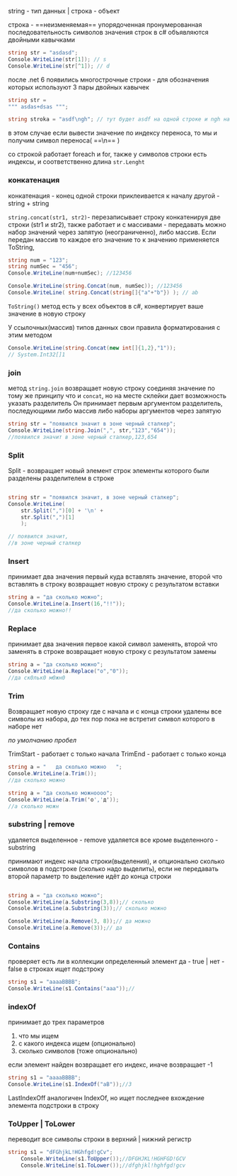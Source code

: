 string - тип данных | строка - объект 

строка - ==неизменяемая== упорядоченная пронумерованная последовательность символов
значения строк в c# объявляются двойными кавычками

```cs
string str = "asdasd";
Console.WriteLine(str[1]); // s
Console.WriteLine(str[^1]); // d

```

после .net 6 появились многострочные строки - для обозначения которых используют 3 пары двойных кавычек
```cs
string str = 
""" asdas+dsas """;

string stroka = "asdf\ngh"; // тут будет asdf на одной строке и ngh на другой
```
в этом случае если вывести значение по индексу переноса, то мы и получим символ переноса( ==\n== )

со строкой работает foreach и for, также у символов строки есть индексы, и соответственно длина `str.Lenght`
### конкатенация
конкатенация - конец одной строки приклеивается к началу другой - string + string

`string.concat(str1, str2)`- перезаписывает строку конкатенируя две строки (str1 и str2), также работает и с массивами - передавать можно набор значений через запятую (неограниченно), либо массив. Если передан массив то каждое его значение то к значению применяется ToString,

```cs
string num = "123";
string numSec = "456";
Console.WriteLine(num+numSec); //123456

Console.WriteLine(string.Сoncat(num, numSec)); //123456
Console.WriteLine( string.Сoncat(string[]{"a"+"b"}) ); // ab
```
 
 `ToString()` метод есть у всех объектов в c#, конвертирует ваше значение в новую строку
 
У ссылочных(массив) типов данных свои правила форматирования с этим методом
```cs
Console.WriteLine(string.Concat(new int[]{1,2},"1"));
// System.Int32[]1

```

###  join

метод `string.join` возвращает новую строку соединяя значение по тому же принципу что и `concat`, но на месте склейки дает возможность указать разделитель
Он принимает первым аргументом разделитель, последующими либо массив либо наборы аргументов через запятую
```cs
string str = "появился значит в зоне черный сталкер";
Console.WriteLine(string.Join(",", str,"123","654"));
//появился значит в зоне черный сталкер,123,654
```


### Split
Split - возвращает новый элемент строк элементы которого были разделены разделителем в строке
```cs

string str = "появился значит, в зоне черный сталкер";
Console.WriteLine(
    str.Split(",")[0] + '\n' +
    str.Split(",")[1]
    );

// появился значит,
//в зоне черный сталкер
```

### Insert

принимает два значения первый куда вставлять значение, второй что вставлять в строку 
возвращает новую строку с результатом вставки
```cs
string a = "да сколько можно";
Console.WriteLine(a.Insert(16,"!!"));
//да сколько можно!!
```

### Replace

принимает два значения первое какой символ заменять, второй что заменять в строке 
возвращает новую строку с результатом замены

```cs
string a = "да сколько можно";
Console.WriteLine(a.Replace("о","0"));
//да ск0льк0 м0жн0
```

### Trim

Возвращает новую строку где с начала и с конца строки удалены все символы из набора, до тех пор пока не встретит символ которого в наборе нет

*по умолчанию пробел*

TrimStart - работает с  только начала
TrimEnd - работает с только конца

```cs
string a = "   да сколько можно   ";
Console.WriteLine(a.Trim());
//да сколько можно

string a = "да сколько можноооо";
Console.WriteLine(a.Trim('о','д'));
//а сколько можн
```

### substring | remove 
 удаляется выделенное - remove
 удаляется все кроме выделенного - substring

принимают индекс начала строки(выделения), и опционально сколько символов в подстроке (сколько надо выделить), если не передавать второй параметр то выделение идёт до конца строки

```cs

string a = "да сколько можно";
Console.WriteLine(a.Substring(3,8));// сколько
Console.WriteLine(a.Substring(3));// сколько можно

Console.WriteLine(a.Remove(3, 8));// да можно
Console.WriteLine(a.Remove(3));// да


```

### Contains

проверяет есть ли в коллекции определенный элемент
да - true | нет - false
в строках ищет подстроку
```cs
string s1 = "aaaaBBBB";
Console.WriteLine(s1.Contains("aaa"));//
```
### indexOf 
принимает до трех параметров 
1) что мы ищем
2) с какого индекса ищем (опционально)
3) сколько символов (тоже опционально)

если элемент найден возвращает его индекс, иначе возвращает -1
```cs
string s1 = "aaaaBBBB";
Console.WriteLine(s1.IndexOf("aB"));//3
```


LastIndexOff аналогичен IndexOf, но ищет последнее вхождение элемента подcтроки в строку

### ToUpper | ToLower
переводит все символы строки в верхний | нижний регистр

```cs
string s1 = "dFGhjkL!HGhfgd!gCv";
	Console.WriteLine(s1.ToUpper());//DFGHJKL!HGHFGD!GCV
	Console.WriteLine(s1.ToLower());//dfghjkl!hghfgd!gcv
```

